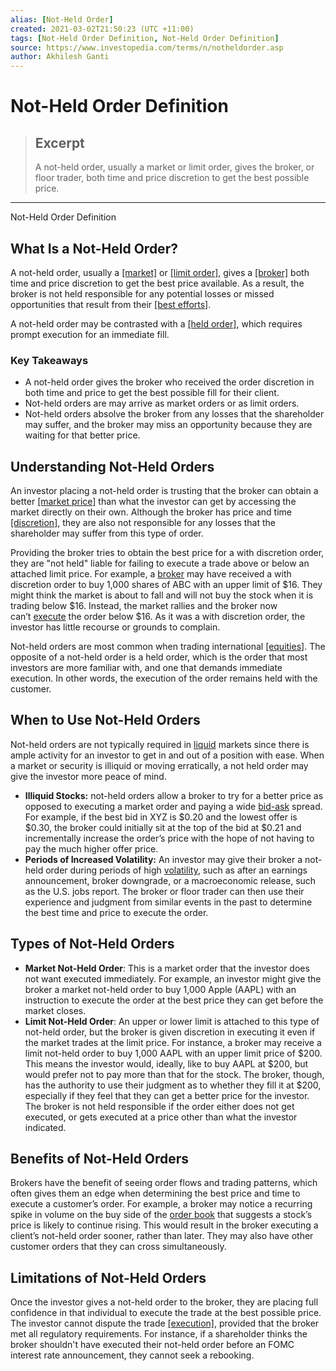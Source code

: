 ```yaml
---
alias: [Not-Held Order]
created: 2021-03-02T21:50:23 (UTC +11:00)
tags: [Not-Held Order Definition, Not-Held Order Definition]
source: https://www.investopedia.com/terms/n/notheldorder.asp
author: Akhilesh Ganti
---
```


# Not-Held Order Definition

> ## Excerpt
> A not-held order, usually a market or limit order, gives the broker, or floor trader, both time and price discretion to get the best possible price.

---

Not-Held Order Definition
## What Is a Not-Held Order?

A not-held order, usually a [[market]](https://www.investopedia.com/terms/m/marketorder.asp) or [[limit order]](https://www.investopedia.com/terms/l/limitorder.asp), gives a [[broker]](https://www.investopedia.com/terms/b/broker.asp) both time and price discretion to get the best price available. As a result, the broker is not held responsible for any potential losses or missed opportunities that result from their [[best efforts]](https://www.investopedia.com/terms/b/bestefforts.asp).

A not-held order may be contrasted with a [[held order]](https://www.investopedia.com/terms/h/held-order.asp), which requires prompt execution for an immediate fill.

### Key Takeaways

-   A not-held order gives the broker who received the order discretion in both time and price to get the best possible fill for their client.
-   Not-held orders are may arrive as market orders or as limit orders.
-   Not-held orders absolve the broker from any losses that the shareholder may suffer, and the broker may miss an opportunity because they are waiting for that better price.

## Understanding Not-Held Orders

An investor placing a not-held order is trusting that the broker can obtain a better [[market price]](https://www.investopedia.com/terms/m/market-price.asp) than what the investor can get by accessing the market directly on their own. Although the broker has price and time [[discretion]](https://www.investopedia.com/terms/w/withdiscretion.asp), they are also not responsible for any losses that the shareholder may suffer from this type of order.

Providing the broker tries to obtain the best price for a with discretion order, they are "not held" liable for failing to execute a trade above or below an attached limit price. For example, a [broker](https://www.investopedia.com/terms/b/broker.asp) may have received a with discretion order to buy 1,000 shares of ABC with an upper limit of $16. They might think the market is about to fall and will not buy the stock when it is trading below $16. Instead, the market rallies and the broker now can’t [execute](https://www.investopedia.com/terms/e/execution.asp) the order below $16. As it was a with discretion order, the investor has little recourse or grounds to complain.

Not-held orders are most common when trading international [[equities]](https://www.investopedia.com/terms/e/equity.asp). The opposite of a not-held order is a held order, which is the order that most investors are more familiar with, and one that demands immediate execution. In other words, the execution of the order remains held with the customer.

## When to Use Not-Held Orders

Not-held orders are not typically required in [liquid](https://www.investopedia.com/terms/l/liquidity.asp) markets since there is ample activity for an investor to get in and out of a position with ease. When a market or security is illiquid or moving erratically, a not held order may give the investor more peace of mind.

-   **Illiquid Stocks:** not-held orders allow a broker to try for a better price as opposed to executing a market order and paying a wide [bid-ask](https://www.investopedia.com/terms/b/bid-and-ask.asp) spread. For example, if the best bid in XYZ is $0.20 and the lowest offer is $0.30, the broker could initially sit at the top of the bid at $0.21 and incrementally increase the order’s price with the hope of not having to pay the much higher offer price.
-   **Periods of Increased Volatility:** An investor may give their broker a not-held order during periods of high [volatility](https://www.investopedia.com/terms/v/volatility.asp), such as after an earnings announcement, broker downgrade, or a macroeconomic release, such as the U.S. jobs report. The broker or floor trader can then use their experience and judgment from similar events in the past to determine the best time and price to execute the order.

## Types of Not-Held Orders

-   **Market Not-Held Order**: This is a market order that the investor does not want executed immediately. For example, an investor might give the broker a market not-held order to buy 1,000 Apple (AAPL) with an instruction to execute the order at the best price they can get before the market closes.
-   **Limit Not-Held Order**: An upper or lower limit is attached to this type of not-held order, but the broker is given discretion in executing it even if the market trades at the limit price. For instance, a broker may receive a limit not-held order to buy 1,000 AAPL with an upper limit price of $200. This means the investor would, ideally, like to buy AAPL at $200, but would prefer not to pay more than that for the stock. The broker, though, has the authority to use their judgment as to whether they fill it at $200, especially if they feel that they can get a better price for the investor. The broker is not held responsible if the order either does not get executed, or gets executed at a price other than what the investor indicated.

## Benefits of Not-Held Orders

Brokers have the benefit of seeing order flows and trading patterns, which often gives them an edge when determining the best price and time to execute a customer’s order. For example, a broker may notice a recurring spike in volume on the buy side of the [order book](https://www.investopedia.com/terms/o/order-book.asp) that suggests a stock’s price is likely to continue rising. This would result in the broker executing a client’s not-held order sooner, rather than later. They may also have other customer orders that they can cross simultaneously.

## Limitations of Not-Held Orders

Once the investor gives a not-held order to the broker, they are placing full confidence in that individual to execute the trade at the best possible price. The investor cannot dispute the trade [[execution]](https://www.investopedia.com/terms/e/execution.asp), provided that the broker met all regulatory requirements. For instance, if a shareholder thinks the broker shouldn't have executed their not-held order before an FOMC interest rate announcement, they cannot seek a rebooking.
